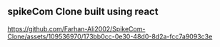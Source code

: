 ## spikeCom Clone built using react


https://github.com/Farhan-Ali2002/SpikeCom-Clone/assets/109536970/173bb0cc-0e30-48d0-8d2a-fcc7a9093c3e

